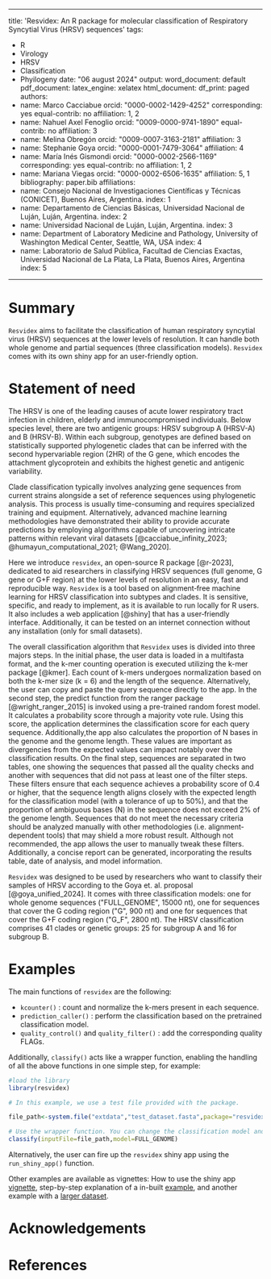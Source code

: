 
---
title: 'Resvidex: An R package for molecular classification of Respiratory Syncytial
  Virus (HRSV) sequences'
tags:
- R
- Virology
- HRSV
- Classification
- Phyilogeny
date: "06 august 2024"
output:
  word_document: default
  pdf_document:
    latex_engine: xelatex
  html_document:
    df_print: paged
authors:
- name: Marco Cacciabue
  orcid: "0000-0002-1429-4252"
  corresponding: yes
  equal-contrib: no
  affiliation: 1, 2
- name: Nahuel Axel Fenoglio
  orcid: "0009-0000-9741-1890"
  equal-contrib: no
  affiliation: 3
- name: Melina Obregón
  orcid: "0009-0007-3163-2181"
  affiliation: 3
- name: Stephanie Goya
  orcid: "0000-0001-7479-3064"
  affiliation: 4
- name: María Inés Gismondi
  orcid: "0000-0002-2566-1169"
  corresponding: yes
  equal-contrib: no
  affiliation: 1, 2
- name: Mariana Viegas
  orcid: "0000-0002-6506-1635"
  affiliation: 5, 1
bibliography: paper.bib
affiliations:
- name: Consejo Nacional de Investigaciones Científicas y Técnicas (CONICET), Buenos
    Aires, Argentina.
  index: 1
- name: Departamento de Ciencias Básicas, Universidad Nacional de Luján, Luján, Argentina.
  index: 2
- name: Universidad Nacional de Luján, Luján, Argentina.
  index: 3
- name: Department of Laboratory Medicine and Pathology, University of Washington
    Medical Center, Seattle, WA, USA
  index: 4
- name: Laboratorio de Salud Pública, Facultad de Ciencias Exactas, Universidad Nacional
    de La Plata, La Plata, Buenos Aires, Argentina
  index: 5
---

# Summary
`Resvidex` aims to facilitate the classification of human respiratory syncytial virus (HRSV) sequences at the lower levels of resolution. It can handle both whole genome and partial sequences (three classification models). `Resvidex` comes with its own shiny app for an user-friendly option. 



# Statement of need
The HRSV is one of the leading causes of acute lower respiratory tract infection in children, elderly and immunocompromised individuals. Below species level, there are two antigenic groups: HRSV subgroup A (HRSV-A) and B (HRSV-B). Within each subgroup, genotypes are defined based on statistically supported phylogenetic clades that can be inferred with the second hypervariable region (2HR) of the G gene, which encodes the attachment glycoprotein and exhibits the highest genetic and antigenic variability. 

Clade classification typically involves analyzing gene sequences from current strains alongside a set of reference sequences using phylogenetic analysis. This process is usually time-consuming and requires specialized training and equipment. Alternatively, advanced machine learning methodologies have demonstrated their ability to provide accurate predictions by employing algorithms capable of uncovering intricate patterns within relevant viral datasets [@cacciabue_infinity_2023; @humayun_computational_2021; @Wang_2020].

Here we introduce `resvidex`, an open-source R package [@r-2023], dedicated to aid researchers in classifying HRSV sequences (full genome, G gene or G+F region) at the lower levels of resolution in an easy, fast and reproducible way. `Resvidex` is a tool based on alignment‐free machine learning for HRSV classification into subtypes and clades. It is sensitive, specific, and ready to implement, as it is available to run locally for R users. It also includes a web application [@shiny] that has a user‐friendly interface. Additionally, it can be tested on an internet connection without any installation (only for small datasets).

The overall classification algorithm that `Resvidex` uses is divided into three majors steps. In the initial phase, the user data is loaded in a multifasta format, and the k-mer counting operation is executed utilizing the k-mer package [@kmer]. Each count of k-mers undergoes normalization based on both the k-mer size (k = 6) and the length of the sequence. Alternatively, the user can copy and paste the query sequence directly to the app.
In the second step, the predict function from the ranger package [@wright_ranger_2015] is invoked using a pre-trained random forest model. It calculates a probability score through a majority vote rule. Using this score, the application determines the classification score for each query sequence. Additionally,the app also calculates the proportion of N bases in the genome and the genome length. These values are important as divergencies from the expected values can impact notably over the classification results. On the final step, sequences are separated in two tables, one showing the sequences that passed all the quality checks and another with sequences that did not pass at least one of the filter steps. These filters ensure that each sequence achieves a probability score of 0.4 or higher, that the sequence length aligns closely with the expected length for the classification model (with a tolerance of up to 50%), and that the proportion of ambiguous bases (N) in the sequence does not exceed 2% of the genome length. Sequences that do not meet the necessary criteria should be analyzed manually with other methodologies (i.e. alignment-dependent tools) that may shield a more robust result. Although not recommended, the app allows the user to manually tweak these filters. Additionally, a concise report can be generated, incorporating the results table, date of analysis, and model information. 

`Resvidex` was designed to be used by researchers who want to classify their samples of HRSV according to the Goya et. al. proposal [@goya_unified_2024]. 
It comes with three classification models: one for whole genome sequences ("FULL_GENOME", 15000 nt), one for sequences that cover the G coding region ("G", 900 nt) and one for sequences that cover the G+F coding region ("G_F", 2800 nt). The HRSV classification comprises 41 clades or genetic groups: 25 for subgroup A and 16 for subgroup B. 

# Examples

The main functions of `resvidex` are the following:

-   `kcounter()` : count and normalize the k-mers present in each sequence.
-   `prediction_caller()` : perform the classification based on the pretrained classification model.
-   `quality_control()` and `quality_filter()` : add the corresponding quality FLAGs.

Additionally, `classify()` acts like a wrapper function, enabling the handling of all the above functions in one simple step, for example:

```r
#load the library
library(resvidex)

# In this example, we use a test file provided with the package. 

file_path<-system.file("extdata","test_dataset.fasta",package="resvidex")

# Use the wrapper function. You can change the classification model and pass other arguments as needed.
classify(inputFile=file_path,model=FULL_GENOME)
```
Alternatively, the user can fire up the `resvidex` shiny app using the `run_shiny_app()` function.

Other examples are available as vignettes: How to use the shiny app [vignette](https://marcocacciabue.github.io/resvidex/articles/01_resvidex_vignette.html), step-by-step explanation of a in-built [example](https://marcocacciabue.github.io/resvidex/articles/02_resvidex_vignette_R.html), and another example with a [larger dataset](https://marcocacciabue.github.io/resvidex/articles/04_an_example.html). 

# Acknowledgements



# References
